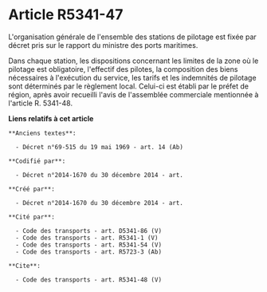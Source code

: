# Article R5341-47

L'organisation générale de l'ensemble des stations de pilotage est fixée par décret pris sur le rapport du ministre des ports
maritimes. 

Dans chaque station, les dispositions concernant les limites de la zone où le pilotage est obligatoire, l'effectif des
pilotes, la composition des biens nécessaires à l'exécution du service, les tarifs et les indemnités de pilotage sont
déterminés par le règlement local. Celui-ci est établi par le préfet de région, après avoir recueilli l'avis de l'assemblée
commerciale mentionnée à l'article R. 5341-48.

**Liens relatifs à cet article**

	**Anciens textes**:

	  - Décret n°69-515 du 19 mai 1969 - art. 14 (Ab)

	**Codifié par**:

	  - Décret n°2014-1670 du 30 décembre 2014 - art.

	**Créé par**:

	  - Décret n°2014-1670 du 30 décembre 2014 - art.

	**Cité par**:

	  - Code des transports - art. D5341-86 (V)
	  - Code des transports - art. R5341-1 (V)
	  - Code des transports - art. R5341-54 (V)
	  - Code des transports - art. R5723-3 (Ab)

	**Cite**:

	  - Code des transports - art. R5341-48 (V)
